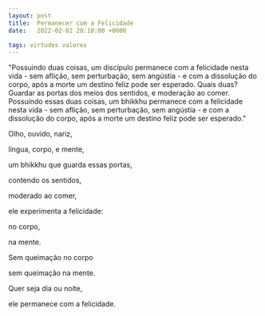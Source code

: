 ```yaml
---
layout: post
title:  Permanecer com a Felicidade
date:   2022-02-02 20:18:00 +0000

tags: virtudes valores
---
```


"Possuindo duas coisas, um discípulo permanece com a felicidade nesta vida - sem aflição, sem perturbação, sem angústia - e com a dissolução do corpo, após a morte um destino feliz pode ser esperado. Quais duas? Guardar as portas dos meios dos sentidos, e moderação ao comer. Possuindo essas duas coisas, um bhikkhu permanece com a felicidade nesta vida - sem aflição, sem perturbação, sem angústia - e com a dissolução do corpo, após a morte um destino feliz pode ser esperado."

Olho, ouvido, nariz,

língua, corpo, e mente,

um bhikkhu que guarda essas portas,

contendo os sentidos,

moderado ao comer,

ele experimenta a felicidade:

no corpo,

na mente.

Sem queimação no corpo

sem queimação na mente.

Quer seja dia ou noite,

ele permanece com a felicidade.